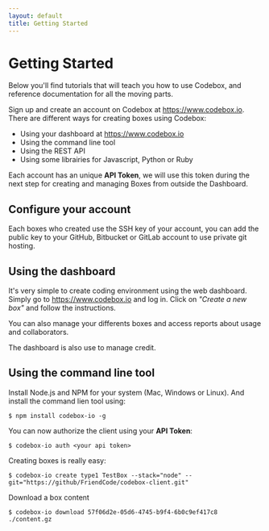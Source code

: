```yaml
---
layout: default
title: Getting Started
---
```


Getting Started
============

Below you'll find tutorials that will teach you how to use Codebox, and reference documentation for all the moving parts.

Sign up and create an account on Codebox at https://www.codebox.io. There are different ways for creating boxes using Codebox:

* Using your dashboard at https://www.codebox.io
* Using the command line tool
* Using the REST API
* Using some librairies for Javascript, Python or Ruby


Each account has an unique **API Token**, we will use this token during the next step for creating and managing Boxes from outside the Dashboard.

## Configure your account

Each boxes who created use the SSH key of your account, you can add the public key to your GitHub, Bitbucket or GitLab account to use private git hosting.

## Using the dashboard

It's very simple to create coding environment using the web dashboard. Simply go to https://www.codebox.io and log in. Click on *"Create a new box"* and follow the instructions.

You can also manage your differents boxes and access reports about usage and collaborators.

The dashboard is also use to manage credit.

## Using the command line tool

Install Node.js and NPM for your system (Mac, Windows or Linux). And install the command lien tool using:

```
$ npm install codebox-io -g
```

You can now authorize the client using your **API Token**:

```
$ codebox-io auth <your api token>
```

Creating boxes is really easy:

```
$ codebox-io create type1 TestBox --stack="node" --git="https://github/FriendCode/codebox-client.git"
```

Download a box content

```
$ codebox-io download 57f06d2e-05d6-4745-b9f4-6b0c9ef417c8 ./content.gz
```